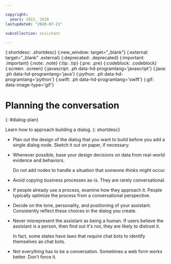 ```yaml
---

copyright:
  years: 2015, 2020
lastupdated: "2020-07-21"

subcollection: assistant

---
```


{:shortdesc: .shortdesc}
{:new_window: target="_blank"}
{:external: target="_blank" .external}
{:deprecated: .deprecated}
{:important: .important}
{:note: .note}
{:tip: .tip}
{:pre: .pre}
{:codeblock: .codeblock}
{:screen: .screen}
{:javascript: .ph data-hd-programlang='javascript'}
{:java: .ph data-hd-programlang='java'}
{:python: .ph data-hd-programlang='python'}
{:swift: .ph data-hd-programlang='swift'}
{:gif: data-image-type='gif'}

# Planning the conversation
{: #dialog-plan}

Learn how to approach building a dialog.
{: shortdesc}

- Plan out the design of the dialog that you want to build before you add a single dialog node. Sketch it out on paper, if necessary.
- Whenever possible, base your design decisions on data from real-world evidence and behaviors. 

  Do not add nodes to handle a situation that someone *thinks* might occur.
- Avoid copying business processes as-is. They are rarely conversational.
- If people already use a process, examine how they approach it. People typically optimize the process from a conversational perspective.
- Decide on the tone, personality, and positioning of your assistant. Consistently reflect these choices in the dialog you create.
- Never misrepresent the assistant as being a human. If users believe the assistant is a person, then find out it's not, they are likely to distrust it.

  In fact, some states have laws that require chat bots to identify themselves as chat bots.
- Not everything has to be a conversation. Sometimes a web form works better. Don't force it.

